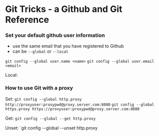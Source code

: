 # Git Tricks - a Github and Git Reference

### Set your default github user information
- use the same email that you have registered to Github
- can be `--global` or `--local`

`git config --global user.name <name>`
`git config --global user.email <email>`

Local:

### How to use Git with a proxy

Set:
`git config --global http.proxy http://proxyuser:proxypwd@proxy.server.com:8080`
`git config --global https.proxy https://proxyuser:proxypwd@proxy.server.com:8080`

Get:
`git config --global --get http.proxy`

Unset:
`git config --global --unset http.proxy



